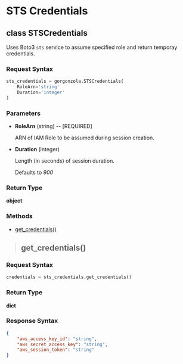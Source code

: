# STS Credentials

## **class** STSCredentials

Uses Boto3 `sts` service to assume specified role and return temporay credentials.

### Request Syntax

```python
sts_credentials = gorgonzola.STSCredentials(
    RoleArn='string'
    Duration='integer'
)
```

### Parameters

* **RoleArn** (string) -- [REQUIRED]

    ARN of IAM Role to be assumed during session creation.

* **Duration** (integer)

    Length (in seconds) of session duration.

    Defaults to *900*

### Return Type

**object**

### Methods

* [get_credentials()](#-get_credentials())

> ## get_credentials()

### Request Syntax

```python
credentials = sts_credentials.get_credentials()
```

### Return Type

**dict**

### Response Syntax

```json
{
    "aws_access_key_id": "string",
    "aws_secret_access_key": "string",
    "aws_session_token": "string"
}
```